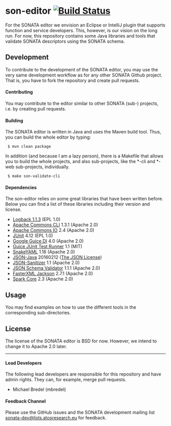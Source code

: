 # son-editor [![Build Status](http://jenkins.sonata-nfv.eu/buildStatus/icon?job=son-editor)](http://jenkins.sonata-nfv.eu/job/son-editor/)

For the SONATA editor we envision an Eclipse or IntelliJ plugin that supports function and service developers. This, however, is our vision on the long run. For now, this repository contains some Java libraries and tools that validate SONATA descriptors using the SONATA schema.

## Development

To contribute to the development of the SONATA editor, you may use the very same development workflow as for any other SONATA Github project. That is, you have to fork the repository and create pull requests.

#### Contributing

You may contribute to the editor similar to other SONATA (sub-) projects, i.e. by creating pull requests.

#### Building

The SONATA editor is written in Java and uses the Maven build tool. Thus, you can build the whole editor by typing:

```
 $ mvn clean package
```

In addition (and because I am a lazy person), there is a Makefile that allows you to build the whole projects, and also sub-projects, like the *-cli and *-web sub-projects, individually.

```
 $ make son-validate-cli
```

#### Dependencies

The son-editor relies on some great libraries that have been written before. Below you can find a list of these libraries including their version and license.

* [Logback 1.1.3](http://logback.qos.ch/) (EPL 1.0)
* [Apache Commons CLI](https://commons.apache.org/proper/commons-cli/) 1.3.1 (Apache 2.0)
* [Apache Commons IO](https://commons.apache.org/proper/commons-io/) 2.4 (Apache 2.0)
* [JUnit](http://junit.org) 4.12 (EPL 1.0) 
* [Google Guice DI](https://github.com/google/guice) 4.0 (Apache 2.0)
* [Guice JUnit Test Runner](https://github.com/caarlos0/guice-junit-test-runner) 1.1 (MIT)
* [SnakeYAML](https://bitbucket.org/asomov/snakeyaml) 1.16 (Apache 2.0)
* [JSON-Java](https://github.com/stleary/JSON-java) 20160212 ([The JSON License](http://www.json.org/license.html))
* [JSON-Sanitizer](https://www.owasp.org/index.php/OWASP_JSON_Sanitizer) 1.1 (Apache 2.0)
* [JSON Schema Validator](http://www.everit.org/) 1.1.1 (Apache 2.0)
* [FasterXML Jackson](https://github.com/FasterXML/jackson) 2.7.1 (Apache 2.0)
* [Spark Core](http://sparkjava.com/) 2.3 (Apache 2.0)
 
## Usage

You may find examples on how to use the different tools in the corresponding sub-directories.


## License

The license of the SONATA editor is BSD for now. However, we intend to change it to Apache 2.0 later.

---
#### Lead Developers

The following lead developers are responsible for this repository and have admin rights. They can, for example, merge pull requests.

- Michael Bredel (mbredel)

#### Feedback Channel

Please use the GitHub issues and the SONATA development mailing list sonata-dev@lists.atosresearch.eu for feedback.

